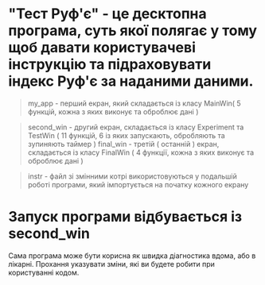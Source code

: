 #  "Тест Руф'є" - це десктопна програма, суть якої полягає у тому щоб давати користувачеві інструкцію та підраховувати індекс Руф'є за наданими даними. #
> my_app - перший екран, який складається із класу MainWin( 5 функцій, кожна з яких виконує та оброблює дані )

> second_win - другий екран, складається із класу Experiment та TestWin ( 11 функцій, 6 із яких запускають, обробляють та зупиняють таймер )
> final_win - третій ( останній ) екран, складається із класу FinalWin ( 4 функції, кожна з яких виконує та оброблює дані )

> instr - файл зі змінними котрі використовуються у подальшій роботі програми, який імпортується на початку кожного екрану
#  Запуск програми відбувається із second_win #
Сама програма може бути корисна як швидка діагностика вдома, або в лікарні.
Прохання указувати зміни, які ви будете робити при користуванні кодом.
